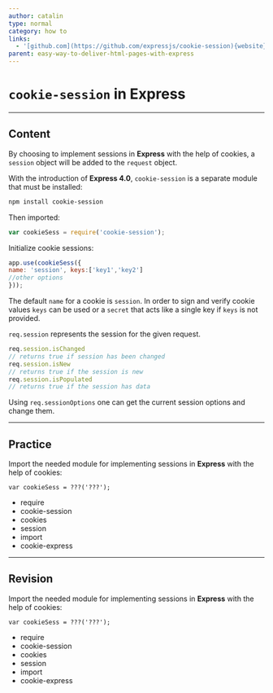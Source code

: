 ```yaml
---
author: catalin
type: normal
category: how to
links:
  - '[github.com](https://github.com/expressjs/cookie-session){website}'
parent: easy-way-to-deliver-html-pages-with-express
---
```


# `cookie-session` in **Express**


---

## Content

By choosing to implement sessions in **Express** with the help of cookies, a `session` object will be added to the `request` object.

With the introduction of **Express 4.0**, `cookie-session` is a separate module that must be installed:

```bash
npm install cookie-session
```

Then imported:

```javascript
var cookieSess = require('cookie-session');
```

Initialize cookie sessions:

```javascript
app.use(cookieSess({
name: 'session', keys:['key1','key2']
//other options
}));

```

The default `name` for a cookie is `session`.
In order to sign and verify cookie values `keys` can be used or a `secret` that acts like a single key if `keys` is not provided.

`req.session` represents the session for the given request.

```javascript
req.session.isChanged
// returns true if session has been changed
req.session.isNew
// returns true if the session is new
req.session.isPopulated
// returns true if the session has data
```

Using `req.sessionOptions` one can get the current session options and change  them.


---

## Practice

Import the needed module for implementing sessions in **Express** with the help of cookies:

```plain-text
var cookieSess = ???('???');
```

- require
- cookie-session
- cookies
- session
- import
- cookie-express


---

## Revision

Import the needed module for implementing sessions in **Express** with the help of cookies:

```plain-text
var cookieSess = ???('???');
```

- require
- cookie-session
- cookies
- session
- import
- cookie-express
